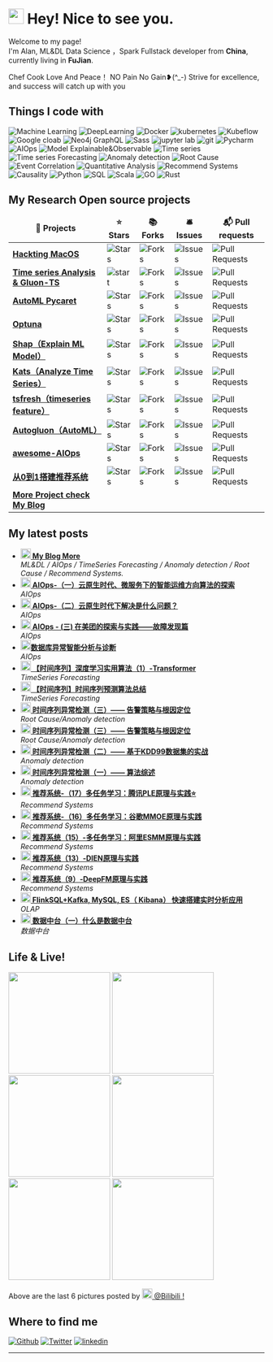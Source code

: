 <h1><img src="https://emojis.slackmojis.com/emojis/images/1531849430/4246/blob-sunglasses.gif?1531849430" width="30"/> Hey! Nice to see you.</h1>


<p>Welcome to my page! </br> I'm Alan, ML&DL Data Science ，Spark Fullstack developer from <b>China</b>, currently living in  <b>FuJian</b>. </p>
Chef Cook Love And Peace！ NO Pain No Gain❥(^_-) Strive for excellence, and success will catch up with you</p>
<h2>Things I code with</h2>
<p>
  <img alt="Machine Learning" src="https://img.shields.io/badge/-Machine Learning-45b8d8?style=flat-square&logo=MachineLearning&logoColor=white" />
  <img alt="DeepLearning" src="https://img.shields.io/badge/-DeepLearning-8DD6F9?style=flat-square&logo=DL&logoColor=white" /> 
  <img alt="Docker" src="https://img.shields.io/badge/-Docker-46a2f1?style=flat-square&logo=docker&logoColor=white" />
  <img alt="kubernetes" src="https://img.shields.io/badge/-kubernetes-2088FF?style=flat-square&logo=kubernetes&logoColor=white" />
   <img alt="Kubeflow" src="https://img.shields.io/badge/-Kubeflow-2088AE?style=flat-square&logo=Kubeflow&logoColor=white" />
  <img alt="Google cloab" src="https://img.shields.io/badge/-Google cloab-1a73e8?style=flat-square&logo=google-cloud&logoColor=white" />
  <img alt="Neo4j GraphQL" src="https://img.shields.io/badge/-Neo4j GraphQL-E10098?style=flat-square&logo=Neo4j&logoColor=white" />
  <img alt="Sass" src="https://img.shields.io/badge/-Sass-CC6699?style=flat-square&logo=sass&logoColor=white" />
  <img alt="jupyter lab" src="https://img.shields.io/badge/-Jupyter lab-db7092?style=flat-square&logo=jupyter lab&logoColor=white" />
  <img alt="git" src="https://img.shields.io/badge/-Git-F05032?style=flat-square&logo=git&logoColor=white" />
  <img alt="Pycharm" src="https://img.shields.io/badge/-Pycharm-F05032?style=flat-square&logo=Pycharm&logoColor=white" />
  <img alt="AIOps" src="https://img.shields.io/badge/-AIOps-ea2845?style=flat-square&logo=AIOps&logoColor=white" />
   <img alt="Model Explainable&Observable" src="https://img.shields.io/badge/-Model Explainable&Observable-ea2?style=flat-square&logo=Model Explainable&Observable&logoColor=white" />
  <img alt="Time series" src="https://img.shields.io/badge/-Time series-13aa?style=flat-square&logo=Time series&logoColor=white" />
  <img alt="Time series Forecasting " src="https://img.shields.io/badge/-Time series Forecasting-43853d?style=flat-square&logo=Time series Forecasting &logoColor=white" /> 
  <img alt="Anomaly detection" src="https://img.shields.io/badge/-Anomaly detection-DD0031?style=flat-square&logo=Anomaly detection&logoColor=white" />
  <img alt="Root Cause" src="https://img.shields.io/badge/-Root Cause-CB3837?style=flat-square&logo=Root Cause&logoColor=white" />
  <img alt="Event Correlation" src="https://img.shields.io/badge/-Event Correlation-E34F26?style=flat-square&logo=Event Correlation&logoColor=white" />
  <img alt="Quantitative Analysis" src="https://img.shields.io/badge/-Quantitative Analysis-2088FF?style=flat-square&logo=Quantitative analysis&logoColor=white" />
  <img alt="Recommend Systems" src="https://img.shields.io/badge/-Recommend Systems-43853d?style=flat-square&logo=Recommend Systems&logoColor=white" />
  <img alt="Causality" src="https://img.shields.io/badge/-Causality-CB3837?style=flat-square&logo=Causality&logoColor=white" />
  <img alt="Python" src="https://img.shields.io/badge/-Python-2088FF?style=flat-square&logo=Python&logoColor=white" />
  <img alt="SQL" src="https://img.shields.io/badge/-SQL-2088AE?style=flat-square&logo=MySQL&logoColor=white" />
  <img alt="Scala" src="https://img.shields.io/badge/-Scala-F7B93E?style=flat-square&logo=Scala&logoColor=white" />
  <img alt="GO" src="https://img.shields.io/badge/-GO-13aa52?style=flat-square&logo=GO&logoColor=white" />
  <img alt="Rust" src="https://img.shields.io/badge/-Rust-FB542B?style=flat-square&logo=Rust&logoColor=white" />
</p>
<h2>My Research Open source projects</h2>
<table>
  <thead align="center">
    <tr border: none;>
      <td><b>🎁 Projects</b></td>
      <td><b>⭐ Stars</b></td>
      <td><b>📚 Forks</b></td>
      <td><b>🛎 Issues</b></td>
      <td><b>📬 Pull requests</b></td>
    </tr>
  </thead>
  <tbody>
    <tr>
      <td><a href="https://github.com/MInYangP-OU/opencore-Intel-i5-10400-Gigabyte-B460M-AORUS-PRO-AMD5500XT"><b>Hackting MacOS</b></a></td>
      <td><img alt="Stars" src="https://img.shields.io/github/stars/MInYangP-OU/opencore-Intel-i5-10400-Gigabyte-B460M-AORUS-PRO-AMD5500XT?style=flat-square&labelColor=343b41"/></td>
      <td><img alt="Forks" src="https://img.shields.io/github/forks/MInYangP-OU/opencore-Intel-i5-10400-Gigabyte-B460M-AORUS-PRO-AMD5500XT?style=flat-square&labelColor=343b41"/></td>
      <td><img alt="Issues" src="https://img.shields.io/github/issues/MInYangP-OU/opencore-Intel-i5-10400-Gigabyte-B460M-AORUS-PRO-AMD5500XT?style=flat-square&labelColor=343b41"/></td>
      <td><img alt="Pull Requests" src="https://img.shields.io/github/issues-pr/MInYangP-OU/opencore-Intel-i5-10400-Gigabyte-B460M-AORUS-PRO-AMD5500XT?style=flat-square&labelColor=343b41"/></td>
    </tr>
	  <tr>
      <td><a href="https://github.com/awslabs/gluonts"><b>Time series Analysis & Gluon-TS</b></a></td>
      <td><img alt="start" src="https://img.shields.io/github/stars/awslabs/gluonts?style=flat-square&labelColor=343b41"/></td>
      <td><img alt="Forks" src="https://img.shields.io/github/forks/awslabs/gluonts?style=flat-square&labelColor=343b41"/></td>
      <td><img alt="Issues" src="https://img.shields.io/github/issues/awslabs/gluonts?style=flat-square&labelColor=343b41"/></td>
      <td><img alt="Pull Requests" src="https://img.shields.io/github/issues-pr/awslabs/gluonts?style=flat-square&labelColor=343b41"/></td>
    </tr>
    <tr>
      <td><a href="https://github.com/pycaret/pycaret"><b>AutoML Pycaret</b></a></td>
      <td><img alt="Stars" src="https://img.shields.io/github/stars/pycaret/pycaret?style=flat-square&labelColor=343b41"/></td>
      <td><img alt="Forks" src="https://img.shields.io/github/forks/pycaret/pycaret?style=flat-square&labelColor=343b41"/></td>
      <td><img alt="Issues" src="https://img.shields.io/github/issues/pycaret/pycaret?style=flat-square&labelColor=343b41"/></td>
      <td><img alt="Pull Requests" src="https://img.shields.io/github/issues-pr/pycaret/pycaret?style=flat-square&labelColor=343b41"/></td>
    </tr>
    <tr>
      <td><a href="https://github.com/MInYangP-OU/optuna"><b>Optuna</b></a></td>
      <td><img alt="Stars" src="https://img.shields.io/github/stars/MInYangP-OU/optuna?style=flat-square&labelColor=343b41"/></td>
      <td><img alt="Forks" src="https://img.shields.io/github/forks/MInYangP-OU/optuna?style=flat-square&labelColor=343b41"/></td>
      <td><img alt="Issues" src="https://img.shields.io/github/issues/MInYangP-OU/optuna?style=flat-square&labelColor=343b41"/></td>
      <td><img alt="Pull Requests" src="https://img.shields.io/github/issues-pr/MInYangP-OU/optuna?style=flat-square&labelColor=343b41"/></td>
    </tr>
    <tr>
      <td><a href="https://github.com/slundberg/shap"><b>Shap（Explain ML Model）</b></a></td>
      <td><img alt="Stars" src="https://img.shields.io/github/stars/slundberg/shap?style=flat-square&labelColor=343b41"/></td>
      <td><img alt="Forks" src="https://img.shields.io/github/forks/slundberg/shap?style=flat-square&labelColor=343b41"/></td>
      <td><img alt="Issues" src="https://img.shields.io/github/issues/slundberg/shap?style=flat-square&labelColor=343b41"/></td>
      <td><img alt="Pull Requests" src="https://img.shields.io/github/issues-pr/slundberg/shap?style=flat-square&labelColor=343b41"/></td>
    </tr>
    <tr>
      <td><a href="https://github.com/facebookresearch/Kats"><b>Kats（Analyze Time Series）</b></a></td>
      <td><img alt="Stars" src="https://img.shields.io/github/stars/facebookresearch/Kats?style=flat-square&labelColor=343b41"/></td>
      <td><img alt="Forks" src="https://img.shields.io/github/forks/facebookresearch/Kats?style=flat-square&labelColor=343b41"/></td>
      <td><img alt="Issues" src="https://img.shields.io/github/issues/facebookresearch/Kats?style=flat-square&labelColor=343b41"/></td>
      <td><img alt="Pull Requests" src="https://img.shields.io/github/issues-pr/facebookresearch/Kats?style=flat-square&labelColor=343b41"/></td>
    </tr>
    <tr>
      <td><a href="https://github.com/blue-yonder/tsfresh"><b>tsfresh（timeseries feature）</b></a></td>
      <td><img alt="Stars" src="https://img.shields.io/github/stars/blue-yonder/tsfresh?style=flat-square&labelColor=343b41"/></td>
      <td><img alt="Forks" src="https://img.shields.io/github/forks/blue-yonder/tsfresh?style=flat-square&labelColor=343b41"/></td>
      <td><img alt="Issues" src="https://img.shields.io/github/issues/blue-yonder/tsfresh?style=flat-square&labelColor=343b41"/></td>
      <td><img alt="Pull Requests" src="https://img.shields.io/github/issues-pr/blue-yonder/tsfresh?style=flat-square&labelColor=343b41"/></td>
    </tr>
    <tr>
      <td><a href="https://github.com/awslabs/autogluon"><b>Autogluon（AutoML）</b></a></td>
      <td><img alt="Stars" src="https://img.shields.io/github/stars/awslabs/autogluon?style=flat-square&labelColor=343b41"/></td>
      <td><img alt="Forks" src="https://img.shields.io/github/forks/awslabs/autogluon?style=flat-square&labelColor=343b41"/></td>
      <td><img alt="Issues" src="https://img.shields.io/github/issues/awslabs/autogluon?style=flat-square&labelColor=343b41"/></td>
      <td><img alt="Pull Requests" src="https://img.shields.io/github/issues-pr/awslabs/autogluon?style=flat-square&labelColor=343b41"/></td>
    </tr>
    <tr>
      <td><a href="https://github.com/MInYangP-OU/awesome-AIOps"><b>awesome-AIOps</b></a></td>
      <td><img alt="Stars" src="https://img.shields.io/github/stars/MInYangP-OU/awesome-AIOps?style=flat-square&labelColor=343b41"/></td>
      <td><img alt="Forks" src="https://img.shields.io/github/forks/MInYangP-OU/awesome-AIOps?style=flat-square&labelColor=343b41"/></td>
      <td><img alt="Issues" src="https://img.shields.io/github/issues/MInYangP-OU/awesome-AIOps?style=flat-square&labelColor=343b41"/></td>
      <td><img alt="Pull Requests" src="https://img.shields.io/github/issues-pr/MInYangP-OU/awesome-AIOps?style=flat-square&labelColor=343b41"/></td>
    </tr>
    <tr>
      <td><a href="https://github.com/MInYangP-OU/SparrowRecSysZero2One"><b>从0到1搭建推荐系统</b></a></td>
      <td><img alt="Stars" src="https://img.shields.io/github/stars/MInYangP-OU/SparrowRecSysZero2One?style=flat-square&labelColor=343b41"/></td>
      <td><img alt="Forks" src="https://img.shields.io/github/forks/MInYangP-OU/SparrowRecSysZero2One?style=flat-square&labelColor=343b41"/></td>
      <td><img alt="Issues" src="https://img.shields.io/github/issues/MInYangP-OU/SparrowRecSysZero2One?style=flat-square&labelColor=343b41"/></td>
      <td><img alt="Pull Requests" src="https://img.shields.io/github/issues-pr/MInYangP-OU/SparrowRecSysZero2One?style=flat-square&labelColor=343b41"/></td>
    </tr>
    <tr>
      <td><a href="https://www.zhihu.com/people/ou-min-yang-38"><b>More Project check My Blog</b></a></td>
    </tr>
  </tbody>
</table>
<h2>My latest posts</h2>
<ul>
  <li><a href="https://www.zhihu.com/people/ou-min-yang-38/posts"><b><img src="https://emojipedia-us.s3.dualstack.us-west-1.amazonaws.com/thumbs/240/apple/237/fire_1f525.png" width="20" alt="new" /> My Blog More</b></a><br/><i>ML&DL / AIOps / TimeSeries Forecasting / Anomaly detection / Root Cause / Recommend Systems.</i></li>

  <li><a href="https://zhuanlan.zhihu.com/p/541950397"><b><img src="https://emojipedia-us.s3.dualstack.us-west-1.amazonaws.com/thumbs/240/apple/237/fire_1f525.png" width="20" alt="new" /> AIOps-（一）云原生时代、微服务下的智能运维方向算法的探索</b></a><br/><i>AIOps</i></li>

  <li><a href="https://zhuanlan.zhihu.com/p/551578959"><b><img src="https://emojipedia-us.s3.dualstack.us-west-1.amazonaws.com/thumbs/240/apple/237/fire_1f525.png" width="20" alt="new" /> AIOps-（二）云原生时代下解决是什么问题？</b></a><br/><i>AIOps</i></li>

  <li><a href="https://tech.meituan.com/2020/10/15/mt-aiops-horae.html"><b><img src="https://emojipedia-us.s3.dualstack.us-west-1.amazonaws.com/thumbs/240/apple/237/fire_1f525.png" width="20" alt="new" /> AIOps - (三) 在美团的探索与实践——故障发现篇</b></a><br/><i>AIOps</i></li>

  <li><a href="https://tech.meituan.com/2022/05/05/meituan-database-autonomy-service.html"><b><img src="https://emojipedia-us.s3.dualstack.us-west-1.amazonaws.com/thumbs/240/apple/237/fire_1f525.png" width="20" alt="new" />数据库异常智能分析与诊断</b></a><br/><i>AIOps</i></li>

  <li><a href="https://zhuanlan.zhihu.com/p/472770612"><b><img src="https://emojipedia-us.s3.dualstack.us-west-1.amazonaws.com/thumbs/240/apple/237/fire_1f525.png" width="20" alt="new" /> 【时间序列】深度学习实用算法（1）-Transformer</b></a><br/><i>TimeSeries Forecasting</i></li>
  
  <li><a href="https://zhuanlan.zhihu.com/p/421710621"><b><img src="https://emojipedia-us.s3.dualstack.us-west-1.amazonaws.com/thumbs/240/apple/237/fire_1f525.png" width="20" alt="new" /> 【时间序列】时间序列预测算法总结</b></a><br/><i>TimeSeries Forecasting</i></li>

  <li><a href="https://zhuanlan.zhihu.com/p/363254791"><b><img src="https://emojipedia-us.s3.dualstack.us-west-1.amazonaws.com/thumbs/240/apple/237/fire_1f525.png" width="20" alt="new" /> 时间序列异常检测（三）—— 告警策略与根因定位</b></a><br/><i>Root Cause/Anomaly detection</i></li>

  <li><a href="https://zhuanlan.zhihu.com/p/363254791"><b><img src="https://emojipedia-us.s3.dualstack.us-west-1.amazonaws.com/thumbs/240/apple/237/fire_1f525.png" width="20" alt="new" /> 时间序列异常检测（三）—— 告警策略与根因定位</b></a><br/><i>Root Cause/Anomaly detection</i></li>

  <li><a href="https://zhuanlan.zhihu.com/p/150266277"><b><img src="https://emojipedia-us.s3.dualstack.us-west-1.amazonaws.com/thumbs/240/apple/237/fire_1f525.png" width="20" alt="new" /> 时间序列异常检测（二）—— 基于KDD99数据集的实战</b></a><br/><i>Anomaly detection</i></li>

  <li><a href="https://zhuanlan.zhihu.com/p/142320349"><b><img src="https://emojipedia-us.s3.dualstack.us-west-1.amazonaws.com/thumbs/240/apple/237/fire_1f525.png" width="20" alt="new" /> 时间序列异常检测（一）—— 算法综述</b></a><br/><i>Anomaly detection</i></li>

  <li><a href="https://zhuanlan.zhihu.com/p/499523461"><b><img src="https://emojipedia-us.s3.dualstack.us-west-1.amazonaws.com/thumbs/240/apple/237/fire_1f525.png" width="20" alt="new" /> 推荐系统-（17）多任务学习：腾讯PLE原理与实践⭐️</b></a><br/><i>Recommend Systems</i></li>

  <li><a href="https://zhuanlan.zhihu.com/p/497764458"><b><img src="https://emojipedia-us.s3.dualstack.us-west-1.amazonaws.com/thumbs/240/apple/237/fire_1f525.png" width="20" alt="new" /> 推荐系统-（16）多任务学习：谷歌MMOE原理与实践</b></a><br/><i>Recommend Systems</i></li>

  <li><a href="https://zhuanlan.zhihu.com/p/497233073"><b><img src="https://emojipedia-us.s3.dualstack.us-west-1.amazonaws.com/thumbs/240/apple/237/fire_1f525.png" width="20" alt="new" /> 推荐系统（15）-多任务学习：阿里ESMM原理与实践</b></a><br/><i>Recommend Systems</i></li>

  <li><a href="https://zhuanlan.zhihu.com/p/402316154"><b><img src="https://emojipedia-us.s3.dualstack.us-west-1.amazonaws.com/thumbs/240/apple/237/fire_1f525.png" width="20" alt="new" /> 推荐系统（13）-DIEN原理与实践</b></a><br/><i>Recommend Systems</i></li>

  <li><a href="https://zhuanlan.zhihu.com/p/347666956"><b><img src="https://emojipedia-us.s3.dualstack.us-west-1.amazonaws.com/thumbs/240/apple/237/fire_1f525.png" width="20" alt="new" /> 推荐系统（9）-DeepFM原理与实践</b></a><br/><i>Recommend Systems</i></li>

  <li><a href="https://zhuanlan.zhihu.com/p/339012714"><b><img src="https://emojipedia-us.s3.dualstack.us-west-1.amazonaws.com/thumbs/240/apple/237/fire_1f525.png" width="20" alt="new" /> FlinkSQL+Kafka, MySQL, ES（ Kibana） 快速搭建实时分析应用</b></a><br/><i>OLAP</i></li>

  <li><a href="https://zhuanlan.zhihu.com/p/99591075"><b><img src="https://emojipedia-us.s3.dualstack.us-west-1.amazonaws.com/thumbs/240/apple/237/fire_1f525.png" width="20" alt="new" /> 数据中台（一）什么是数据中台</b></a><br/><i>数据中台</i></li>
</ul>
<h2>Life & Live!</h2>
<p><img width="200" src="https://i0.hdslb.com/bfs/new_dyn/2f523b44a46c45fe2c14f8e31d719af93033360.jpg@312w_312h_1e_1c.webp" />
 <img width="200" src="https://i0.hdslb.com/bfs/new_dyn/c8ab47998c6a7bcfdcc06ffb8be855ea3033360.jpg@312w_312h_1e_1c.webp" /> 
 <img width="200" src="https://i0.hdslb.com/bfs/new_dyn/8f1ff9c1a9383b0f4116c6329bbaf1c33033360.jpg@312w_312h_1e_1c.webp" />
 <img width="200" src="https://i0.hdslb.com/bfs/new_dyn/0660d799a970a008f17beb2a12567b323033360.jpg@312w_312h_1e_1c.webp" />
 <img width="200" src="https://i0.hdslb.com/bfs/new_dyn/2ca50ae2479f65662dfad54fe8b693073033360.jpg@312w_312h_1e_1c.webp" /> 
 <img width="200" src="https://i0.hdslb.com/bfs/new_dyn/03360bcaa7ac0e4084f595ca6bd2208c3033360.jpg@312w_312h_1e_1c.webp" /></p>

<p>Above are the last 6 pictures posted by <a href="https://space.bilibili.com/3033360/dynamic?spm_id_from=444.41.my-info.face.click" target="_blank"><img src="https://gimg2.baidu.com/image_search/src=http%3A%2F%2Fgss0.baidu.com%2F-Po3dSag_xI4khGko9WTAnF6hhy%2Fzhidao%2Fpic%2Fitem%2Fb58f8c5494eef01f798168f3edfe9925bc317d6a.jpg&refer=http%3A%2F%2Fgss0.baidu.com&app=2002&size=f9999,10000&q=a80&n=0&g=0n&fmt=auto?sec=1667105824&t=cd87554bcb9e6d2c266f418ff3d9e1fc" width="20"/> @Bilibili !</a></p>
<h2>Where to find me</h2>
<p><a href="https://github.com/MInYangP-OU" target="_blank"><img alt="Github" src="https://img.shields.io/badge/GitHub-%2312100E.svg?&style=for-the-badge&logo=Github&logoColor=white" /></a> <a href="https://twitter.com/Guibz16" target="_blank"><img alt="Twitter" src="https://img.shields.io/badge/bilibili-%231DA1F2.svg?&style=for-the-badge&logo=bilibili&logoColor=white" /></a> <a href="https://www.linkedin.cn/incareer/in/ACoAACu1zi8B0H8aNo9zPLGm-8A4RDeXERLNtp4" target="_blank"><img alt="linkedin" src="https://img.shields.io/badge/linkedin-%230077B5.svg?&style=for-the-badge&logo=linkedin&logoColor=white" /></a> 
</p>

------------
